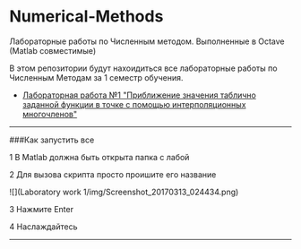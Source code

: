 # Numerical-Methods
Лабораторные работы по Численным методом. Выполненные в Octave (Matlab совместимые)

В этом репозитории будут нахоидиться все лабораторные работы по Численным Методам за 1 семестр обучения.

* [Лабораторная работа №1 "Приближение значения таблично заданной функции в точке с помощью интерполяционных многочленов"](https://github.com/mr8bit/Numerical-Methods/tree/master/Laboratory%20work%201)


***
###Как запустить все

 1 В Matlab должна быть открыта папка с лабой
 
 2 Для вызова скрипта просто проишите его название

![](Laboratory work 1/img/Screenshot_20170313_024434.png) 

 3 Нажмите Enter
 
 4 Наслаждайтесь 
***
